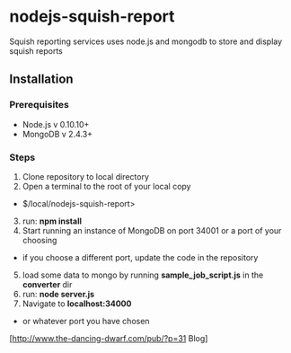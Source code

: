 nodejs-squish-report
====================

Squish reporting services uses node.js and mongodb to store and display squish reports

## Installation
### Prerequisites
* Node.js v 0.10.10+
* MongoDB v 2.4.3+

### Steps
1. Clone repository to local directory
2. Open a terminal to the root of your local copy
  * $/local/nodejs-squish-report>
3. run: __npm install__
4. Start running an instance of MongoDB on port 34001 or a port of your choosing
  * if you choose a different port, update the code in the repository
5. load some data to mongo by running __sample_job_script.js__ in the __converter__ dir
6. run: __node server.js__
7. Navigate to __localhost:34000__
  * or whatever port you have chosen

[http://www.the-dancing-dwarf.com/pub/?p=31 Blog]
